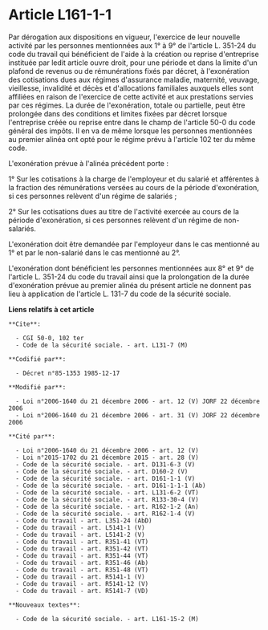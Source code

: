 # Article L161-1-1

Par dérogation aux dispositions en vigueur, l'exercice de leur nouvelle activité par les personnes mentionnées aux 1° à 9° de
l'article L. 351-24 du code du travail qui bénéficient de l'aide à la création ou reprise d'entreprise instituée par ledit
article ouvre droit, pour une période et dans la limite d'un plafond de revenus ou de rémunérations fixés par décret, à
l'exonération des cotisations dues aux régimes d'assurance maladie, maternité, veuvage, vieillesse, invalidité et décès et
d'allocations familiales auxquels elles sont affiliées en raison de l'exercice de cette activité et aux prestations servies
par ces régimes. La durée de l'exonération, totale ou partielle, peut être prolongée dans des conditions et limites fixées
par décret lorsque l'entreprise créée ou reprise entre dans le champ de l'article 50-0 du code général des impôts. Il en va
de même lorsque les personnes mentionnées au premier alinéa ont opté pour le régime prévu à l'article 102 ter du même code.

L'exonération prévue à l'alinéa précédent porte :

1° Sur les cotisations à la charge de l'employeur et du salarié et afférentes à la fraction des rémunérations versées au
cours de la période d'exonération, si ces personnes relèvent d'un régime de salariés ;

2° Sur les cotisations dues au titre de l'activité exercée au cours de la période d'exonération, si ces personnes relèvent
d'un régime de non-salariés.

L'exonération doit être demandée par l'employeur dans le cas mentionné au 1° et par le non-salarié dans le cas mentionné au
2°.

L'exonération dont bénéficient les personnes mentionnées aux 8° et 9° de l'article L. 351-24 du code du travail ainsi que la
prolongation de la durée d'exonération prévue au premier alinéa du présent article ne donnent pas lieu à application de
l'article L. 131-7 du code de la sécurité sociale.

**Liens relatifs à cet article**

	**Cite**:

	  - CGI 50-0, 102 ter
	  - Code de la sécurité sociale. - art. L131-7 (M)

	**Codifié par**:

	  - Décret n°85-1353 1985-12-17

	**Modifié par**:

	  - Loi n°2006-1640 du 21 décembre 2006 - art. 12 (V) JORF 22 décembre 2006
	  - Loi n°2006-1640 du 21 décembre 2006 - art. 31 (V) JORF 22 décembre 2006

	**Cité par**:

	  - Loi n°2006-1640 du 21 décembre 2006 - art. 12 (V)
	  - Loi n°2015-1702 du 21 décembre 2015 - art. 28 (V)
	  - Code de la sécurité sociale. - art. D131-6-3 (V)
	  - Code de la sécurité sociale. - art. D160-2 (V)
	  - Code de la sécurité sociale. - art. D161-1-1 (V)
	  - Code de la sécurité sociale. - art. D161-1-1-1 (Ab)
	  - Code de la sécurité sociale. - art. L131-6-2 (VT)
	  - Code de la sécurité sociale. - art. R133-30-4 (V)
	  - Code de la sécurité sociale. - art. R162-1-2 (An)
	  - Code de la sécurité sociale. - art. R162-1-4 (V)
	  - Code du travail - art. L351-24 (AbD)
	  - Code du travail - art. L5141-1 (V)
	  - Code du travail - art. L5141-2 (V)
	  - Code du travail - art. R351-41 (VT)
	  - Code du travail - art. R351-42 (VT)
	  - Code du travail - art. R351-44 (VT)
	  - Code du travail - art. R351-46 (Ab)
	  - Code du travail - art. R351-48 (VT)
	  - Code du travail - art. R5141-1 (V)
	  - Code du travail - art. R5141-12 (V)
	  - Code du travail - art. R5141-7 (VD)

	**Nouveaux textes**:

	  - Code de la sécurité sociale. - art. L161-15-2 (M)
